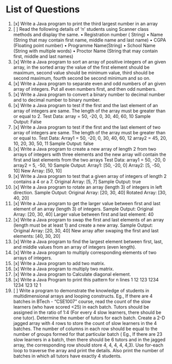 # List of Questions

1. [x] Write a Java program to print the third largest number in an array
2. [ ] Read the following details of ‘n’ students using Scanner class methods and display the same.
       • Registration number ( String)
       • Name (String that may contain first name, middle name and last name)
       • CGPA (Floating point number)
       • Programme Name(String)
       • School Name (String with multiple words)
       • Proctor Name (String that may contain first, middle and last names)
3. [x] Write a Java program to sort an array of positive integers of an given array, in the sorted array the value of the first element should be maximum, second value should be minimum value, third should be second maximum, fourth second be second minimum and so on.
4. [x] Write a Java program to separate even and odd numbers of an given array of integers. Put all even numbers first, and then odd numbers.
5. [x] Write a Java program to convert a binary number to decimal number and to decimal number to binary number.
6. [x] Write a Java program to test if the first and the last element of an array of integers are same. The length of the array must be greater than or equal to 2.
       Test Data:
       array = 50, -20, 0, 30, 40, 60, 10
       Sample Output: False
7. [x] Write a Java program to test if the first and the last element of two array of integers are same. The length of the array must be greater than or equal to.
       Test Data:
       Array1 = 50, -20, 0, 30, 40, 60, 12
       array2 = 45, 20, 10, 20, 30, 50, 11
       Sample Output: false
8. [x] Write a Java program to create a new array of length 2 from two arrays of integers with three elements and the new array will contain the first and last elements from the two arrays
       Test Data:
       array1 = 50, -20, 0
       array2 = 5, -50, 10
       Sample Output:
       Array1: [50, -20, 0]
       Array2: [5, -50, 10]
       New Array: [50, 10]
9. [x] Write a Java program to test that a given array of integers of length 2 contains a 4 or a 7.
       Original Array: [5, 7]
       Sample Output: true
10. [x] Write a Java program to rotate an array (length 3) of integers in left direction.
        Sample Output:
        Original Array: [20, 30, 40]
        Rotated Array: [30, 40, 20]
11. [x] Write a Java program to get the larger value between first and last element of an array (length 3) of integers. Sample Output: Original Array: [20, 30, 40] Larger value between first and last element: 40
12. [x] Write a Java program to swap the first and last elements of an array (length must be at least 1) and create a new array. Sample Output: Original Array: [20, 30, 40] New array after swaping the first and last elements: [40, 30, 20]
13. [x] Write a Java program to find the largest element between first, last, and middle values from an array of integers (even length).
14. [x] Write a Java program to multiply corresponding elements of two arrays of integers.
15. [x] Write a Java program to add two matrix.
16. [x] Write a Java program to multiply two matrix.
17. [x] Write a Java program to Calculate diagonal element.
18. [x] Write a Java Program to print this pattern for n lines
        1
        12
        123
        1234
        1234
        123
        12
        1
19. [ ] Write a program to demonstrate the knowledge of students in multidimensional arrays and looping constructs. Eg., If there are 4 batches in BTech - “CSE1007” course, read the count of the slow learners (who have scored <25) in each batch. Tutors should be assigned in the ratio of 1:4 (For every 4 slow learners, there should be one tutor). Determine the number of tutors for each batch. Create a 2-D jagged array with 4 rows to store the count of slow learners in the 4 batches. The number of columns in each row should be equal to the number of groups formed for that particular batch ( Eg., If there are 23 slow learners in a batch, then there should be 6 tutors and in the jagged array, the corresponding row should store 4, 4, 4, 4, 4,3). Use for-each loop to traverse the array and print the details. Also print the number of batches in which all tutors have exactly 4 students.
